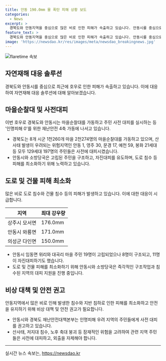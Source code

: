 ```yaml
---
title: 안동 190.0mm 물 폭탄 피해 상황 보도
categories:
  - News
excerpt: >
  경북도와 안동지역을 중심으로 많은 비로 인한 피해가 속출하고 있습니다. 안동시를 중심으로 8개 시군에 걸친 호우경보가 주의 단계로 상향 조정되면서, 도로 침수와 건물 침수 등의 피해가 발생했습니다. 안동시에서는 비상 3단계 근무에 돌입하고, 마을순찰대를 가동하여 주민들의 안전을 책임지고 있습니다. 이날 하룻밤 사이 최대 강우량을 기록한 지역들도 있었습니다. 경북도는 이에 대비하여 산사태 피해가 우려되는 지역에서 마을순찰대를 가동하고, 주민들을 사전에 대피시켰습니다. 특히, 안동지역에서는 다수의 주택과 지방도가 피해를 입었으며, 대피 조처가 이뤄졌습니다. 현재 여전히 인명피해에 대한 우려가 크므로, 주민들은 안전을 위해 대피하고, 외출을 자제해야 합니다. (문자수: 450)
feature_text: >
  경북도와 안동지역을 중심으로 많은 비로 인한 피해가 속출하고 있습니다. 안동시를 중심으로 8개 시군에 걸친 호우경보가 주의 단계로 상향 조정되면서, 도로 침수와 건물 침수 등의 피해가 발생했습니다. 안동시에서는 비상 3단계 근무에 돌입하고, 마을순찰대를 가동하여 주민들의 안전을 책임지고 있습니다. 이날 하룻밤 사이 최대 강우량을 기록한 지역들도 있었습니다. 경북도는 이에 대비하여 산사태 피해가 우려되는 지역에서 마을순찰대를 가동하고, 주민들을 사전에 대피시켰습니다. 특히, 안동지역에서는 다수의 주택과 지방도가 피해를 입었으며, 대피 조처가 이뤄졌습니다. 현재 여전히 인명피해에 대한 우려가 크므로, 주민들은 안전을 위해 대피하고, 외출을 자제해야 합니다. (문자수: 450)
image: 'https://newsdao.kr/res/images/meta/newsdao_breakingnews.jpg'
---
```


<p><img src="https://newsdao.kr/res/images/meta/newsdao_breakingnews.jpg" alt="flaretime 속보" /></p>

<h2 data-ke-size="size26">자연재해 대응 솔루션</h2>

<p data-ke-size="size16">경북도와 안동시를 중심으로 최근에 호우로 인한 피해가 속출하고 있습니다. 이에 대응하여 자연재해 대응 솔루션에 대해 알아보겠습니다. </p>

<h2 data-ke-size="size24">마을순찰대 및 사전대피</h2>

<p data-ke-size="size16">이번 호우로 경북도와 안동시는 마을순찰대를 가동하고 주민 사전 대피를 실시하는 등 '인명피해 0'를 위한 재난안전 4축 가동에 나서고 있습니다.</p>

<ul>
<li>경북도는 8개 시군 1천260개 마을 2천274명의 마을순찰대를 가동하고 있으며, 산사태 발생이 우려되는 위험지역인 안동 1, 영주 30, 문경 17, 예천 59, 봉화 21세대 등 모두 129세대 197명의 주민들은 사전에 대피시켰습니다.</li>
<li>안동시와 소방당국은 고립된 주민을 구조하고, 자진대피를 유도하며, 도로 침수 등 피해를 최소화하기 위해 노력하고 있습니다.</li>
</ul>

<h2 data-ke-size="size24">도로 및 건물 피해 최소화</h2>

<p data-ke-size="size16">많은 비로 도로 침수와 건물 침수 등의 피해가 발생하고 있습니다. 이에 대한 대응이 시급합니다.</p>

<table>
<thead>
<tr>
<th>지역</th>
<th>최대 강우량</th>
</tr>
</thead>
<tbody>
<tr>
<td>상주시 모서면</td>
<td>176.0mm</td>
</tr>
<tr>
<td>안동시 와룡면</td>
<td>171.0mm</td>
</tr>
<tr>
<td>의성군 다인면</td>
<td>150.0mm</td>
</tr>
</tbody>
</table>

<ul>
<li>안동시 임동면 위리와 대곡리 마을 주민 19명이 고립되었으나 8명이 구조되고, 11명이 자진대피하기도 했습니다.</li>
<li>도로 및 건물 피해를 최소화하기 위해 안동시와 소방당국은 즉각적인 구조작업과 침수된 지역의 대피 지원을 진행 중입니다.</li>
</ul>

<h2 data-ke-size="size24">비상 대책 및 안전 권고</h2>

<p data-ke-size="size16">안동지역에서 많은 비로 인해 발생한 침수와 지반 침하로 인한 피해를 최소화하고 안전을 유지하기 위해 비상 대책 및 안전 권고가 필요합니다.</p>

<ul>
<li>안동시와 경북도 재난안전대책본부는 인명피해 우려 지역의 주민들에게 사전 대피를 권고하고 있습니다.</li>
<li>산사태, 저지대 침수, 노후 축대 붕괴 등 잠재적인 위험을 고려하여 관련 지역 주민들은 사전에 대피하고, 외출을 자제해야 합니다.</li>
</ul>

<hr>
실시간 뉴스 속보는, <a href="https://newsdao.kr" rel="dofollow">https://newsdao.kr</a>


